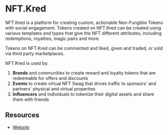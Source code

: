 # NFT.Kred

NFT.Kred is a platform for creating custom, actionable Non-Fungible Tokens with social engagement. Tokens created on NFT.Kred can be created using various templates and types that give the NFT different attributes, including redemptions, royalties, magic pairs and more.

Tokens on NFT.Kred can be commented and liked, given and traded, or sold via third party marketplaces.

NFT.Kred is used by:
1. **Brands** and communities to create reward and loyalty tokens that are redeemable for offers and discounts
2. **Events** to create virtual NFT Swag that drives traffic to sponsors' and partners' physical and virtual properties
3. **Influencers** and individuals to tokenize their digital assets and share them with friends

## Resources

* [Website](https://www.NFT.Kred)

